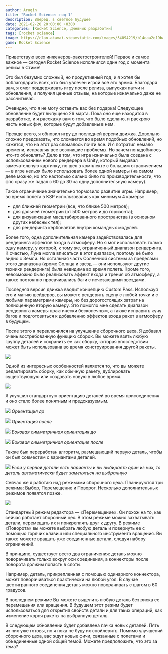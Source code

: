 ```yaml
---
author: Arugin
title: "Rocket Science: год 1"
description: Вперед, в светлое будущее
date: 2021-02-20 20:00:00 +0300
categories: [Rocket Science, Дневник разработки]
tags: [rocket science]
image: https://clan.akamai.steamstatic.com/images/34094219/b14eaa2e19bab7fe40b0477d4dc8ab6c957d34d0_400x225.png
game: Rocket Science
---
```

Приветствую всех инженеров-ракетостроителей! Первое и самое важное — сегодня Rocket Science исполнился один год с момента релиза в Стиме!

Это был безумно сложный, но продуктивный год, и я хотел бы поблагодарить всех, кто был увлечен игрой всё это время. Благодаря вам, я смог поддерживать игру после релиза, выпуская патчи и обновления, и получил ценные отзывы, на которые изначально даже не рассчитывал.

Очевидно, что я не могу оставить вас без подарка! Следующее обновление будет выпущено 26 марта. Пока оно еще находится в разработке, и я расскажу вам о том, что было сделано, и раскрою часть новых фич, которые будут добавлены в нем.

Прежде всего, я обновил игру до последней версии движка. Довольно сложно предсказать, что сломается во время подобных обновлений, но кажется, что на этот раз сломалось почти все. И я потратил немало времени, исправляя все возникшие проблемы. Но зачем понадобилось что-то обновлять? Дело в том, что игра изначально была создана с использованием нового рендерера в Unity, который выдавал замечательную картинку, но шел в комплекте с большим ограничением — в игре нельзя было использовать более одной камеры (на самом деле можно, но это настолько сильно било по производительности, что фпс сразу же падал с 60 до 30 за одну дополнительную камеру).

Такое ограничение значительно тормозило развитие игры. Например, во время полета в KSP использовались как минимум 4 камеры:

- для ближней геометрии (все, что ближе 500 метров);
- для дальней геометрии (от 500 метров и до горизонта);
- для визуализации масштабированного пространства (в основном других небесных тел);
- для рендеринга кербонавтов внутри командных модулей.

Более того, одна дополнительная камера задействовалась для рендеринга эффектов входа в атмосферу. Но я мог использовать только одну камеру, у которой, к тому же, ограниченный диапазон рендеринга. К счастью, Луна могла вписаться в этот диапазон, поэтому её было видно с Земли. Но остальная часть Солнечной системы за пределами этого диапазона (кроме Солнца и звезд — они используют другие техники рендеринга) была невидима во время полета. Кроме того, невозможно было реализовать эффект входа и трения об атмосферу, а также постоянно просачивались баги с исчезающими звездами.

Последняя версия движка вводит концепцию Custom Pass. Используя его и магию шейдеров, вы можете рендерить сцену с любой точки и с любыми параметрами камеры, но без дорогостоящих затрат на полноценную вторую камеру. Это помогло мне сделать диапазон рендеринга камеры практически бесконечным, а также исправить кучу багов и подготовиться к добавлению эффектов входа ракет в атмосферу в будущем.

После этого я переключился на улучшение сборочного цеха. Я добавил очень востребованную функцию сборок. Вы можете взять любую группу деталей и сохранить ее как сборку, которая впоследствии может быть использована во время конструирования другой ракеты.

![](https://media1.giphy.com/media/Iwx79A47Vdd6FqZJG3/giphy.gif)

Одной из интересных особенностей является то, что вы можете редактировать сборку, как обычную ракету, дублировать существующую или создавать новую в любое время.

![](https://media3.giphy.com/media/HQFNBxVB0vpVHmcKFc/giphy.gif)

Я улучшил стандартную ориентацию деталей во время присоединения и оно стало более понятным и предсказуемым.

![](https://clan.akamai.steamstatic.com/images//34094219/d4862590fc300fe1bcbb2966ac242d65161f8592.png)
_Ориентация до_

![](https://clan.akamai.steamstatic.com/images//34094219/d303e1a238eebc76aa440a411731ee052152e634.png)
_Ориентация после_

![](https://clan.akamai.steamstatic.com/images//34094219/90e025311af32d4cd3318aa4319caea22a15ee47.png)
_Боковая симметричная ориентация до_

![](https://clan.akamai.steamstatic.com/images//34094219/ef28c546f96e06331a694640983017fd1301e9fc.png)
_Боковая симметричная ориентация после_

Также был переработан алгоритм, размещающий первую деталь, чтобы он был совместим с вариантами деталей.

![](https://media4.giphy.com/media/pK3C1H0fPbF4jw5GZN/giphy.gif)
_Если у первой детали есть варианты и вы выбираете один из них, то деталь автоматически будет заменяться на выбранную_

Сейчас же я работаю над режимами сборочного цеха. Планируются три режима: Выбор, Перемещение и Поворот. Несколько дополнительных режимов появятся позже.

![](https://media0.giphy.com/media/Mj5lNuiKWEfEHQVx29/giphy.gif)

Стандартный режим редактора — «Перемещение». Он похож на то, как сейчас работает сборочный цех. В этом режиме можно захватывать детали, перемещать их и прикреплять друг к другу. В режиме «Поворота» вы можете выбрать любую деталь и повернуть ее с помощью горячих клавиш или специального инструмента вращения. Вы также можете вращать уже соединенные детали, следуя набору ограничений.

В принципе, существует всего два ограничения: деталь можно поворачивать только вокруг оси соединения, а коннекторы после поворота должны попасть в слоты.

Например, деталь, прикрепленная с помощью одинарного коннектора, может поворачиваться практически на любой угол. В случае шестигранного соединения деталь можно поворачивать с шагом в 60 градусов.

В последнем режиме Вы можете выделить любую деталь без риска ее перемещения или вращения. В будущем этот режим будет использоваться для открытия свойств детали и для таких операций, как изменение корня ракеты на выбранную деталь.

В следующем обновлении будет добавлена пачка новых деталей. Пять из них уже готовы, но я пока не буду их спойлерить. Помимо улучшений сборочного цеха, вас ждут новые фичи, связанные с полетами и объединенные одной общей темой. Можете предположить, что это за тема?
